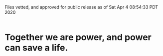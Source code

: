 Files vetted, and approved for public release as of Sat Apr  4 08:54:33 PDT 2020<br><br><h1>Together we are power, and power can save a life.</h1>
